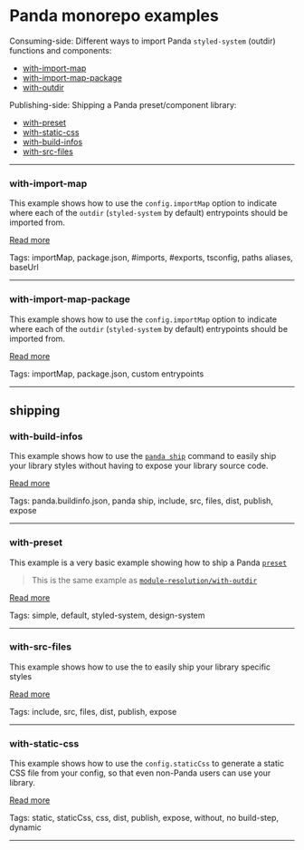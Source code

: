 # Panda monorepo examples

Consuming-side: Different ways to import Panda `styled-system` (outdir) functions and components:

- [with-import-map](#with-import-map)
- [with-import-map-package](#with-import-map-package)
- [with-outdir](#with-outdir)

Publishing-side: Shipping a Panda preset/component library:

- [with-preset](#with-preset)
- [with-static-css](#with-static-css)
- [with-build-infos](#with-build-infos)
- [with-src-files](#with-src-files)

---

### with-import-map

This example shows how to use the `config.importMap` option to indicate where each of the `outdir` (`styled-system` by
default) entrypoints should be imported from.

[Read more](./examples/with-import-map/README.md)

Tags: importMap, package.json, #imports, #exports, tsconfig, paths aliases, baseUrl

---

### with-import-map-package

This example shows how to use the `config.importMap` option to indicate where each of the `outdir` (`styled-system` by
default) entrypoints should be imported from.

[Read more](./examples/with-import-map-package/README.md)

Tags: importMap, package.json, custom entrypoints

---

## shipping

### with-build-infos

This example shows how to use the [`panda ship`](https://panda-css.com/docs/guides/component-library) command to easily
ship your library styles without having to expose your library source code.

[Read more](./examples/with-build-info/README.md)

Tags: panda.buildinfo.json, panda ship, include, src, files, dist, publish, expose

---

### with-preset

This example is a very basic example showing how to ship a Panda
[`preset`](https://panda-css.com/docs/customization/presets)

> This is the same example as [`module-resolution/with-outdir`](./examples/with-outdir/README.md)

[Read more](./examples/with-preset/README.md)

Tags: simple, default, styled-system, design-system

---

### with-src-files

This example shows how to use the to easily ship your library specific styles

[Read more](./examples/with-src-files/README.md)

Tags: include, src, files, dist, publish, expose

---

### with-static-css

This example shows how to use the `config.staticCss` to generate a static CSS file from your config, so that even
non-Panda users can use your library.

[Read more](./examples/with-static-css/README.md)

Tags: static, staticCss, css, dist, publish, expose, without, no build-step, dynamic

---
